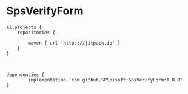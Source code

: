 # SpsVerifyForm



	allprojects {
		repositories {
			...
			maven { url 'https://jitpack.io' }
		}
	}
  
  
  
  	dependencies {
	        implementation 'com.github.SPSpisoft:SpsVerifyForm:1.0.0'
	}
